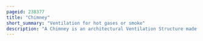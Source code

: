 ```yaml
---
pageid: 238377
title: "Chimney"
short_summary: "Ventilation for hot gases or smoke"
description: "A Chimney is an architectural Ventilation Structure made of Masonry Clay or Metal that isolates from the human Living Areas the hot Toxic Exhaust Gases or Smoke produced by a Boiler Stove Furnace Incinerator or Fireplace. Chimneys are generally vertical or as close as possible to vertical to ensure that the Gases flow smoothly drawing Air into Combustion in what is known as the Stack Effect or Chimney Effect. The Space inside a Chimney is called the Flue. Chimneys are adjacent to large industrial Refineries, fossil Fuel Combustion Facilities or Part of Buildings, Steam Locomotives and Ships."
---
```

